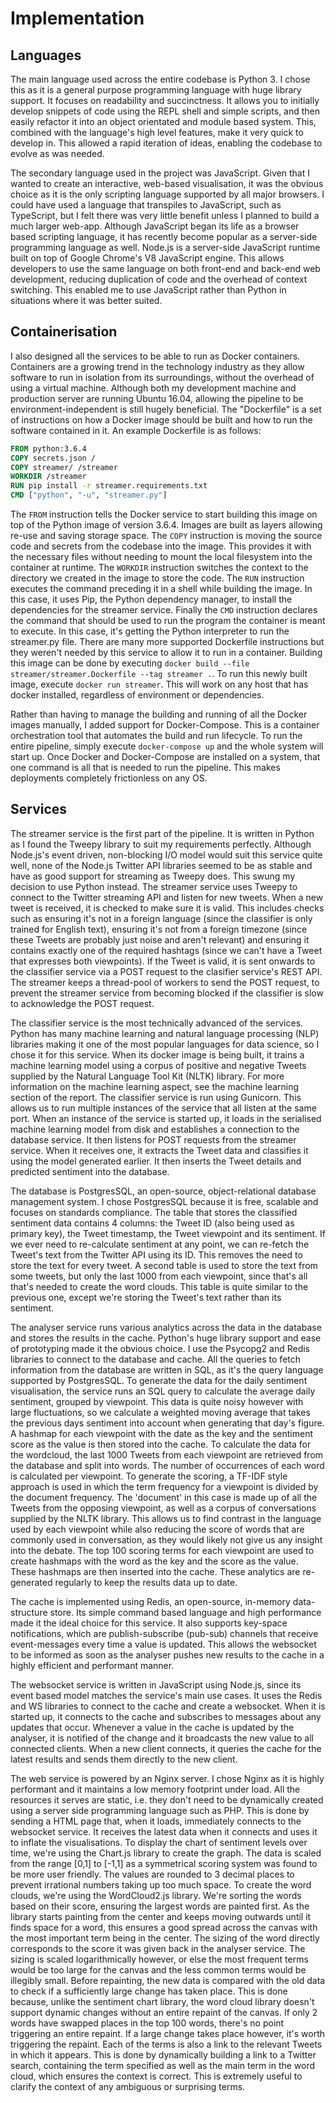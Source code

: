# Implementation

## Languages

The main language used across the entire codebase is Python 3. I chose this as it is a general purpose programming language with huge library support. It focuses on readability and succinctness. It allows you to initially develop snippets of code using the REPL shell and simple scripts, and then easily refactor it into an object orientated and module based system. This, combined with the language's high level features, make it very quick to develop in. This allowed a rapid iteration of ideas, enabling the codebase to evolve as was needed.

The secondary language used in the project was JavaScript. Given that I wanted to create an interactive, web-based visualisation, it was the obvious choice as it is the only scripting language supported by all major browsers. I could have used a language that transpiles to JavaScript, such as TypeScript, but I felt there was very little benefit unless I planned to build a much larger web-app. Although JavaScript began its life as a browser based scripting language, it has recently become popular as a server-side programming language as well. Node.js is a server-side JavaScript runtime built on top of Google Chrome's V8 JavaScript engine. This allows developers to use the same language on both front-end and back-end web development, reducing duplication of code and the overhead of context switching. This enabled me to use JavaScript rather than Python in situations where it was better suited.

## Containerisation

I also designed all the services to be able to run as Docker containers. Containers are a growing trend in the technology industry as they allow software to run in isolation from its surroundings, without the overhead of using a virtual machine. Although both my development machine and production server are running Ubuntu 16.04, allowing the pipeline to be environment-independent is still hugely beneficial. The "Dockerfile" is a set of instructions on how a Docker image should be built and how to run the software contained in it. An example Dockerfile is as follows:

``` Dockerfile
FROM python:3.6.4
COPY secrets.json /
COPY streamer/ /streamer
WORKDIR /streamer
RUN pip install -r streamer.requirements.txt
CMD ["python", "-u", "streamer.py"]
```

The `FROM` instruction tells the Docker service to start building this image on top of the Python image of version 3.6.4. Images are built as layers allowing re-use and saving storage space. The `COPY` instruction is moving the source code and secrets from the codebase into the image. This provides it with the necessary files without needing to mount the local filesystem into the container at runtime. The `WORKDIR` instruction switches the context to the directory we created in the image to store the code. The `RUN` instruction executes the command preceding it in a shell while building the image. In this case, it uses Pip, the Python dependency manager, to install the dependencies for the streamer service. Finally the `CMD` instruction declares the command that should be used to run the program the container is meant to execute. In this case, it's getting the Python interpreter to run the streamer.py file. There are many more supported Dockerfile instructions but they weren't needed by this service to allow it to run in a container. Building this image can be done by executing `docker build --file streamer/streamer.Dockerfile --tag streamer .`. To run this newly built image, execute `docker run streamer`. This will work on any host that has docker installed, regardless of environment or dependencies.

Rather than having to manage the building and running of all the Docker images manually, I added support for Docker-Compose. This is a container orchestration tool that automates the build and run lifecycle. To run the entire pipeline, simply execute `docker-compose up` and the whole system will start up. Once Docker and Docker-Compose are installed on a system, that one command is all that is needed to run the pipeline. This makes deployments completely frictionless on any OS.

## Services

The streamer service is the first part of the pipeline. It is written in Python as I found the Tweepy library to suit my requirements perfectly. Although Node.js's event driven, non-blocking I/O model would suit this service quite well, none of the Node.js Twitter API libraries seemed to be as stable and have as good support for streaming as Tweepy does. This swung my decision to use Python instead. The streamer service uses Tweepy to connect to the Twitter streaming API and listen for new tweets. When a new tweet is received, it is checked to make sure it is valid. This includes checks such as ensuring it's not in a foreign language (since the classifier is only trained for English text), ensuring it's not from a foreign timezone (since these Tweets are probably just noise and aren't relevant) and ensuring it contains exactly one of the required hashtags (since we can't have a Tweet that expresses both viewpoints). If the Tweet is valid, it is sent onwards to the classifier service via a POST request to the clasifier service's REST API. The streamer keeps a thread-pool of workers to send the POST request, to prevent the streamer service from becoming blocked if the classifier is slow to acknowledge the POST request.

The classifier service is the most technically advanced of the services. Python has many machine learning and natural language processing (NLP) libraries making it one of the most popular languages for data science, so I chose it for this service. When its docker image is being built, it trains a machine learning model using a corpus of positive and negative Tweets supplied by the Natural Language Tool Kit (NLTK) library. For more information on the machine learning aspect, see the machine learning section of the report. The classifier service is run using Gunicorn. This allows us to run multiple instances of the service that all listen at the same port. When an instance of the service is started up, it loads in the serialised machine learning model from disk and establishes a connection to the database service. It then listens for POST requests from the streamer service. When it receives one, it extracts the Tweet data and classifies it using the model generated earlier. It then inserts the Tweet details and predicted sentiment into the database.

The database is PostgresSQL, an open-source, object-relational database management system. I chose PostgresSQL because it is free, scalable and focuses on standards compliance. The table that stores the classified sentiment data contains 4 columns: the Tweet ID (also being used as primary key), the Tweet timestamp, the Tweet viewpoint and its sentiment. If we ever need to re-calculate sentiment at any point, we can re-fetch the Tweet's text from the Twitter API using its ID. This removes the need to store the text for every tweet. A second table is used to store the text from some tweets, but only the last 1000 from each viewpoint, since that's all that's needed to create the word clouds. This table is quite similar to the previous one, except we're storing the Tweet's text rather than its sentiment.

The analyser service runs various analytics across the data in the database and stores the results in the cache. Python's huge library support and ease of prototyping made it the obvious choice. I use the Psycopg2 and Redis libraries to connect to the database and cache. All the queries to fetch information from the database are written in SQL, as it's the query language supported by PostgresSQL. To generate the data for the daily sentiment visualisation, the service runs an SQL query to calculate the average daily sentiment, grouped by viewpoint. This data is quite noisy however with large fluctuations, so we calculate a weighted moving average that takes the previous days sentiment into account when generating that day's figure. A hashmap for each viewpoint with the date as the key and the sentiment score as the value is then stored into the cache. To calculate the data for the wordcloud, the last 1000 Tweets from each viewpoint are retrieved from the database and split into words. The number of occurrences of each word is calculated per viewpoint. To generate the scoring, a TF-IDF style approach is used in which the term frequency for a viewpoint is divided by the document frequency. The 'document' in this case is made up of all the Tweets from the opposing viewpoint, as well as a corpus of conversations supplied by the NLTK library. This allows us to find contrast in the language used by each viewpoint while also reducing the score of words that are commonly used in conversation, as they would likely not give us any insight into the debate. The top 100 scoring terms for each viewpoint are used to create hashmaps with the word as the key and the score as the value. These hashmaps are then inserted into the cache. These analytics are re-generated regularly to keep the results data up to date.

The cache is implemented using Redis, an open-source, in-memory data-structure store. Its simple command based language and high performance made it the ideal choice for this service. It also supports key-space notifications, which are publish-subscribe (pub-sub) channels that receive event-messages every time a value is updated. This allows the websocket to be informed as soon as the analyser pushes new results to the cache in a highly efficient and performant manner.

The websocket service is written in JavaScript using Node.js, since its event based model matches the service's main use cases. It uses the Redis and WS libraries to connect to the cache and create a websocket. When it is started up, it connects to the cache and subscribes to messages about any updates that occur. Whenever a value in the cache is updated by the analyser, it is notified of the change and it broadcasts the new value to all connected clients. When a new client connects, it queries the cache for the latest results and sends them directly to the new client.

The web service is powered by an Nginx server. I chose Nginx as it is highly performant and it maintains a low memory footprint under load. All the resources it serves are static, i.e. they don't need to be dynamically created using a server side programming language such as PHP. This is done by sending a HTML page that, when it loads, immediately connects to the websocket service. It receives the latest data when it connects and uses it to inflate the visualisations. To display the chart of sentiment levels over time, we're using the Chart.js library to create the graph. The data is scaled from the range [0,1] to [-1,1] as a symmetrical scoring system was found to be more user friendly. The values are rounded to 3 decimal places to prevent irrational numbers taking up too much space. To create the word clouds, we're using the WordCloud2.js library. We're sorting the words based on their score, ensuring the largest words are painted first. As the library starts painting from the center and keeps moving outwards until it finds space for a word, this ensures a good spread across the canvas with the most important term being in the center. The sizing of the word directly corresponds to the score it was given back in the analyser service. The sizing is scaled logarithmically however, or else the most frequent terms would be too large for the canvas and the less common terms would be illegibly small. Before repainting, the new data is compared with the old data to check if a sufficiently large change has taken place. This is done because, unlike the sentiment chart library, the word cloud library doesn't support dynamic changes without an entire repaint of the canvas. If only 2 words have swapped places in the top 100 words, there's no point triggering an entire repaint. If a large change takes place however, it's worth triggering the repaint. Each of the terms is also a link to the relevant Tweets in which it appears. This is done by dynamically building a link to a Twitter search, containing the term specified as well as the main term in the word cloud, which ensures the context is correct. This is extremely useful to clarify the context of any ambiguous or surprising terms.
